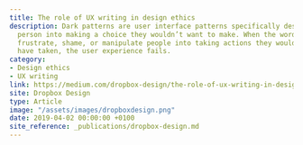 ```yaml
---
title: The role of UX writing in design ethics
description: Dark patterns are user interface patterns specifically designed to trick a
  person into making a choice they wouldn’t want to make. When the words in your product
  frustrate, shame, or manipulate people into taking actions they wouldn’t otherwise
  have taken, the user experience fails.
category:
- Design ethics
- UX writing
link: https://medium.com/dropbox-design/the-role-of-ux-writing-in-design-ethics-e9cbb456234c
site: Dropbox Design
type: Article
image: "/assets/images/dropboxdesign.png"
date: 2019-04-02 00:00:00 +0100
site_reference: _publications/dropbox-design.md
---
```

